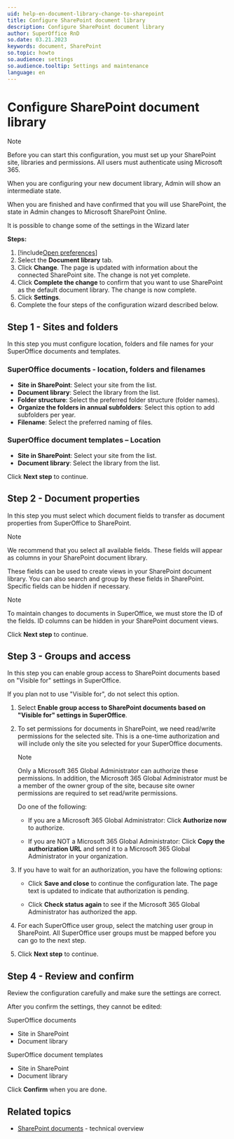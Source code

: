```yaml
---
uid: help-en-document-library-change-to-sharepoint
title: Configure SharePoint document library
description: Configure SharePoint document library
author: SuperOffice RnD
so.date: 03.21.2023
keywords: document, SharePoint
so.topic: howto
so.audience: settings
so.audience.tooltip: Settings and maintenance
language: en
---
```


# Configure SharePoint document library

> [!NOTE]
> Before you can start this configuration, you must set up your SharePoint site, libraries and permissions. All users must authenticate using Microsoft 365.

When you are configuring your new document library, Admin will show an intermediate state.

When you are finished and have confirmed that you will use SharePoint, the state in Admin changes to Microsoft SharePoint Online.

It is possible to change some of the settings in the Wizard later

**Steps:**

1. [!include[Open preferences](../includes/open-preferences.md)]
2. Select the **Document library** tab.
3. Click **Change**. The page is updated with information about the connected SharePoint site. The change is not yet complete.
4. Click **Complete the change** to confirm that you want to use SharePoint as the default document library. The change is now complete.
5. Click **Settings**.
6. Complete the four steps of the configuration wizard described below.

## Step 1 - Sites and folders

In this step you must configure location, folders and file names for your SuperOffice documents and templates.

### SuperOffice documents - location, folders and filenames

* **Site in SharePoint**: Select your site from the list.
* **Document library**: Select the library from the list.
* **Folder structure**: Select the preferred folder structure (folder names).
* **Organize the folders in annual subfolders**: Select this option to add subfolders per year.
* **Filename**: Select the preferred naming of files.

### SuperOffice document templates – Location

* **Site in SharePoint**: Select your site from the list.
* **Document library**: Select the library from the list.

Click **Next step** to continue.

## Step 2 - Document properties

In this step you must select which document fields to transfer as document properties from SuperOffice to SharePoint.

> [!NOTE]
> We recommend that you select all available fields. These fields will appear as columns in your SharePoint document library.

These fields can be used to create views in your SharePoint document library. You can also search and group by these fields in SharePoint. Specific fields can be hidden if necessary.

> [!NOTE]
> To maintain changes to documents in SuperOffice, we must store the ID of the fields. ID columns can be hidden in your SharePoint document views.

Click **Next step** to continue.

## Step 3 - Groups and access

In this step you can enable group access to SharePoint documents based on "Visible for" settings in SuperOffice.

If you plan not to use "Visible for", do not select this option.

1. Select **Enable group access to SharePoint documents based on "Visible for" settings in SuperOffice**.

2. To set permissions for documents in SharePoint, we need read/write permissions for the selected site. This is a one-time authorization and will include only the site you selected for your SuperOffice documents.

    > [!NOTE]
    > Only a Microsoft 365 Global Administrator can authorize these permissions. In addition, the Microsoft 365 Global Administrator must be a member of the owner group of the site, because site owner permissions are required to set read/write permissions.

    Do one of the following:

    * If you are a Microsoft 365 Global Administrator: Click **Authorize now** to authorize.

    * If you are NOT a Microsoft 365 Global Administrator: Click **Copy the authorization URL** and send it to a Microsoft 365 Global Administrator in your organization.

3. If you have to wait for an authorization, you have the following options:

    * Click **Save and close** to continue the configuration late. The page text is updated to indicate that authorization is pending.

    * Click **Check status again** to see if the Microsoft 365 Global Administrator has authorized the app.

4. For each SuperOffice user group, select the matching user group in SharePoint. All SuperOffice user groups must be mapped before you can go to the next step.

5. Click **Next step** to continue.

## Step 4 - Review and confirm

Review the configuration carefully and make sure the settings are correct.

After you confirm the settings, they cannot be edited:

SuperOffice documents

* Site in SharePoint
* Document library

SuperOffice document templates

* Site in SharePoint
* Document library

Click **Confirm** when you are done.

## Related topics

* [SharePoint documents][1] - technical overview

<!-- Referenced links -->
[1]: ../../../../../en/document/cloud/sharepoint-documents/index.md

<!-- Referenced images -->
